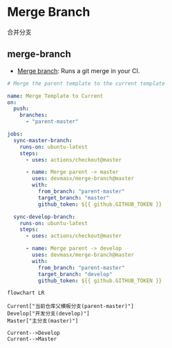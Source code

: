 # Merge Branch

合并分支

## merge-branch

- [Merge branch](https://github.com/marketplace/actions/merge-branch): Runs a git merge in your CI.

```yml
# Merge the parent template to the current template

name: Merge Template to Current
on:
  push:
    branches:
      - "parent-master"

jobs:
  sync-master-branch:
    runs-on: ubuntu-latest
    steps:
      - uses: actions/checkout@master

      - name: Merge parent -> master
        uses: devmasx/merge-branch@master
        with:
          from_branch: "parent-master"
          target_branch: "master"
          github_token: ${{ github.GITHUB_TOKEN }}

  sync-develop-branch:
    runs-on: ubuntu-latest
    steps:
      - uses: actions/checkout@master

      - name: Merge parent -> develop
        uses: devmasx/merge-branch@master
        with:
          from_branch: "parent-master"
          target_branch: "develop"
          github_token: ${{ github.GITHUB_TOKEN }}
```

```mermaid
flowchart LR

Current["当前仓库父模板分支(parent-master)"]
Develop["开发分支(develop)"]
Master["主分支(master)"]

Current-->Develop
Current-->Master
```
